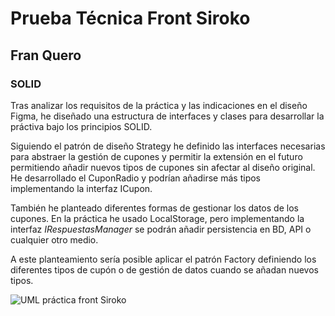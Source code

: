 <h1>Prueba Técnica Front Siroko</h1>
<h2>Fran Quero</h2>
<h3>SOLID</h3>
<p>Tras analizar los requisitos de la práctica y las indicaciones en el diseño Figma, he diseñado una estructura de interfaces y clases para desarrollar la práctiva bajo los principios SOLID.</p>
<p>Siguiendo el patrón de diseño Strategy he definido las interfaces necesarias para abstraer la gestión de cupones y permitir la extensión en el futuro permitiendo añadir nuevos tipos de cupones sin afectar al diseño original. He desarrollado el CuponRadio y podrían añadirse más tipos implementando la interfaz ICupon.</p>
<p>También he planteado diferentes formas de gestionar los datos de los cupones. En la práctica he usado LocalStorage, pero implementando la interfaz <em>IRespuestasManager</em> se podrán añadir persistencia en BD, API o cualquier otro medio.</p>
<p>A este planteamiento sería posible aplicar el patrón Factory definiendo los diferentes tipos de cupón o de gestión de datos cuando se añadan nuevos tipos.</p>
<p><img src="https://drive.google.com/uc?id=1LwygHHexXyAEoXTi5AGwQcVbZeQjCV8I" alt="UML práctica front Siroko"/></p>
